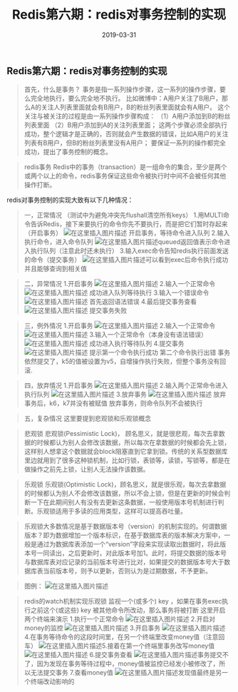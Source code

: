 ﻿---
title: Redis第六期：redis对事务控制的实现
date: 2019-03-31
tags: java
---
<meta name="referrer" content="no-referrer" />

##  Redis第六期：redis对事务控制的实现
>首先，什么是事务？
>事务是指一系列操作步骤，这一系列的操作步骤，要么完全地执行，要么完全地不执行。 
>比如微博中：A用户关注了B用户，那么A的关注人列表里面就会有B用户，B的粉丝列表里面就会有A用户。
这个关注与被关注的过程是由一系列操作步骤构成：
（1）A用户添加到B的粉丝列表里面
（2）B用户添加到A的关注列表里面；
这两个步骤必须全部执行成功，整个逻辑才是正确的，否则就会产生数据的错误，比如A用户的关注列表有B用户，但B的粉丝列表里没有A用户；
要保证一系列的操作都完全成功，提出了事务控制的概念。


>redis事务
>Redis中的事务（transaction）是一组命令的集合，至少是两个或两个以上的命令，redis事务保证这些命令被执行时中间不会被任何其他操作打断。


redis对事务控制的实现大致有以下几种情况：

>一，正常情况
>（测试中为避免冲突先flushall清空所有keys）
>1.用MULTI命令告诉Redis，接下来要执行的命令你先不要执行，而是把它们暂时存起来 （开启事务）
>![在这里插入图片描述](https://img-blog.csdnimg.cn/20190331153622184.png)
>开启事务，等待命令进入队列
>2.输入执行命令，进入命令队列
>![在这里插入图片描述](https://img-blog.csdnimg.cn/20190331153734604.png?x-oss-process=image/watermark,type_ZmFuZ3poZW5naGVpdGk,shadow_10,text_aHR0cHM6Ly9ibG9nLmNzZG4ubmV0L3FxXzQwOTQ4Nzk1,size_16,color_FFFFFF,t_70)queued返回值表示命令进入执行队列（注意此时还未执行）
>3.输入exec命令告知redis执行前面发送的命令（提交事务）
>![在这里插入图片描述](https://img-blog.csdnimg.cn/2019033115391417.png?x-oss-process=image/watermark,type_ZmFuZ3poZW5naGVpdGk,shadow_10,text_aHR0cHM6Ly9ibG9nLmNzZG4ubmV0L3FxXzQwOTQ4Nzk1,size_16,color_FFFFFF,t_70)可以看到exec后命令执行成功并且能够查询到相关值


>二，异常情况
>1.开启事务
>![在这里插入图片描述](https://img-blog.csdnimg.cn/20190331154046870.png)
>2.输入一个正常命令
>![在这里插入图片描述](https://img-blog.csdnimg.cn/20190331154133223.png)
成功进入队列等待执行
>3.输入一个错误命令
>![在这里插入图片描述](https://img-blog.csdnimg.cn/20190331154222884.png)
首先返回语法错误
>4.最后提交事务查看
>![在这里插入图片描述](https://img-blog.csdnimg.cn/20190331154312892.png)
提交事务失败


>三，例外情况
>1.开启事务
>![在这里插入图片描述](https://img-blog.csdnimg.cn/20190331154434294.png)
>2.输入一个正常命令
>![在这里插入图片描述](https://img-blog.csdnimg.cn/20190331154513170.png)
>3.输入一个正常命令（本身没有语法错误）
>![在这里插入图片描述](https://img-blog.csdnimg.cn/20190331154612151.png)
>成功进入执行等待队列
>4.提交事务
>![在这里插入图片描述](https://img-blog.csdnimg.cn/20190331154649678.png)
>提示第一个命令执行成功
>第二个命令执行出错
>事务依然提交了，k5的值被设置为v5，自增操作执行失败，但整个事务没有回滚.


>四，放弃情况
>1.开启事务
>![在这里插入图片描述](https://img-blog.csdnimg.cn/20190331154803648.png)
>2.输入两个正常命令进入执行队列
>![在这里插入图片描述](https://img-blog.csdnimg.cn/20190331154844240.png)
>3.放弃事务
>![在这里插入图片描述](https://img-blog.csdnimg.cn/20190331154925897.png?x-oss-process=image/watermark,type_ZmFuZ3poZW5naGVpdGk,shadow_10,text_aHR0cHM6Ly9ibG9nLmNzZG4ubmV0L3FxXzQwOTQ4Nzk1,size_16,color_FFFFFF,t_70)
>放弃事务后，k6，k7并没有被赋值
>放弃事务，则命令队列不会被执行


>五，复杂情况
>这里要提到悲观锁和乐观锁概念


>悲观锁
>悲观锁(Pessimistic Lock)， 顾名思义，就是很悲观，每次去拿数据的时候都认为别人会修改该数据，所以每次在拿数据的时候都会先上锁，这样别人想拿这个数据就会block阻塞直到它拿到锁。传统的关系型数据库里边就用到了很多这种锁机制，比如行锁，表锁等，读锁，写锁等，都是在做操作之前先上锁，让别人无法操作该数据。

>乐观锁
>乐观锁(Optimistic Lock)，顾名思义，就是很乐观，每次去拿数据的时候都认为别人不会修改该数据，所以不会上锁，但是在更新的时候会判断一下在此期间别人有没有去更新这条数据，一般使用版本号机制进行判断。乐观锁适用于多读的应用类型，这样可以提高吞吐量。

>乐观锁大多数情况是基于数据版本号（version）的机制实现的。何谓数据版本？即为数据增加一个版本标识，在基于数据库表的版本解决方案中，一般是通过为数据库表添加一个“version”字段来实现读取出数据时，将此版本号一同读出，之后更新时，对此版本号加1。此时，将提交数据的版本号与数据库表对应记录的当前版本号进行比对，如果提交的数据版本号大于数据库表当前版本号，则予以更新，否则认为是过期数据，不予更新。

>图例：
>![在这里插入图片描述](https://img-blog.csdnimg.cn/20190331155224726.png?x-oss-process=image/watermark,type_ZmFuZ3poZW5naGVpdGk,shadow_10,text_aHR0cHM6Ly9ibG9nLmNzZG4ubmV0L3FxXzQwOTQ4Nzk1,size_16,color_FFFFFF,t_70)



>redis的watch机制实现乐观锁
>监视一个(或多个) key ，如果在事务exec执行之前这个(或这些) key 被其他命令所改动，那么事务将被打断
>这里开启两个终端来演示
>1.执行一个正常命令
>![在这里插入图片描述](https://img-blog.csdnimg.cn/20190331155424951.png)
>2.开启对money的监控
>![在这里插入图片描述](https://img-blog.csdnimg.cn/20190331155527541.png)
>3.开启事务
>![在这里插入图片描述](https://img-blog.csdnimg.cn/20190331155601497.png)
>4.在事务等待命令的这段时间里，在另一个终端里改变money值（注意回车）
>![在这里插入图片描述](https://img-blog.csdnimg.cn/20190331155714186.png?x-oss-process=image/watermark,type_ZmFuZ3poZW5naGVpdGk,shadow_10,text_aHR0cHM6Ly9ibG9nLmNzZG4ubmV0L3FxXzQwOTQ4Nzk1,size_16,color_FFFFFF,t_70)5.接着在第一个终端里事务改写money值
>![在这里插入图片描述](https://img-blog.csdnimg.cn/20190331155801875.png)
>6.提交事务查看
>![在这里插入图片描述](https://img-blog.csdnimg.cn/20190331160205462.png?x-oss-process=image/watermark,type_ZmFuZ3poZW5naGVpdGk,shadow_10,text_aHR0cHM6Ly9ibG9nLmNzZG4ubmV0L3FxXzQwOTQ4Nzk1,size_16,color_FFFFFF,t_70)事务提交不了，因为发现在事务等待过程中，money值被监控已经发小被修改了，所以无法提交事务
>7.查看money值
>![在这里插入图片描述](https://img-blog.csdnimg.cn/2019033116031914.png?x-oss-process=image/watermark,type_ZmFuZ3poZW5naGVpdGk,shadow_10,text_aHR0cHM6Ly9ibG9nLmNzZG4ubmV0L3FxXzQwOTQ4Nzk1,size_16,color_FFFFFF,t_70)发现值最终是另一个终端改动影响的

